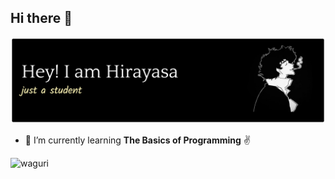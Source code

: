 ## Hi there 👋


![header](img/github-header-banner%20(1).png)


<!--
**Hirayasa747/Hirayasa747** is a ✨ _special_ ✨ repository because its `README.md` (this file) appears on your GitHub profile.

Here are some ideas to get you started:

- 🔭 I’m currently working on ...
- 🌱 I’m currently learning ...
- 👯 I’m looking to collaborate on ...
- 🤔 I’m looking for help with ...
- 💬 Ask me about ...
- 📫 How to reach me: ...
- 😄 Pronouns: ...
- ⚡ Fun fact: ...
-->

- 🌱 I’m currently learning **The Basics of Programming** ✌️



![waguri](https://media2.giphy.com/media/v1.Y2lkPTc5MGI3NjExOGE1bXdlcHpxeDhuNXAzbjc0a3N2a2I5czR1dHNneWd1b2NpNjNxZSZlcD12MV9pbnRlcm5hbF9naWZfYnlfaWQmY3Q9Zw/ctXLLko0OadX1rCGnk/giphy.gif)

